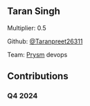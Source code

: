 
## Taran Singh
Multiplier: 0.5

Github: [@Taranpreet26311](https://github.com/Taranpreet26311)

Team: [Prysm](https://github.com/Prysmaticlabs/Prysm/pulls?q=author%3ATaranpreet26311) devops

## Contributions

### Q4 2024

